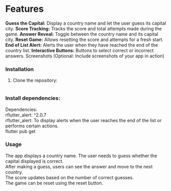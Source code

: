 # Features
**Guess the Capital:** Display a country name and let the user guess its capital city.
**Score Tracking:** Tracks the score and total attempts made during the game.
**Answer Reveal:** Toggle between the country name and its capital city.
**Reset Game:** Allows resetting the score and attempts for a fresh start.
**End of List Alert:** Alerts the user when they have reached the end of the country list.
**Interactive Buttons:** Buttons to select correct or incorrect answers.
Screenshots
(Optional: Include screenshots of your app in action)

### Installation
1. Clone the repository:
   ```bash

### Install dependencies:
Dependencies: <br>
rflutter_alert: ^2.0.7<br>
rflutter_alert: To display alerts when the user reaches the end of the list or performs certain actions.<br>
flutter pub get

### Usage
The app displays a country name. The user needs to guess whether the capital displayed is correct.<br>
After making a guess, users can see the answer and move to the next country.<br>
The score updates based on the number of correct guesses.<br>
The game can be reset using the reset button.

